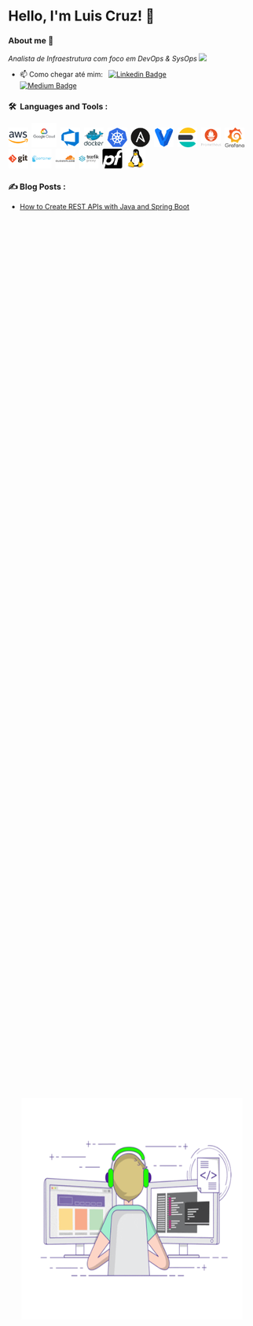 # Hello, I'm Luis Cruz! :love_you_gesture:

### About me :bicyclist:
*Analista de Infraestrutura com foco em DevOps & SysOps* <img src="https://media.giphy.com/media/WUlplcMpOCEmTGBtBW/giphy.gif" width="30">

- 📫 Como chegar até mim: &nbsp; 
[![Linkedin Badge](https://img.shields.io/badge/-LuisCruz-blue?style=flat&logo=Linkedin&logoColor=white)](https://www.linkedin.com/in/luiscruzcwb/)<br>
[![Medium Badge](https://img.shields.io/badge/-LuisCruz-black?style=flat&logo=Medium&logoColor=white)](https://medium.com/@luiscruzcwb)

### 🛠 &nbsp;Languages and Tools :

<p>

<img src="https://github.com/devicons/devicon/blob/master/icons/amazonwebservices/amazonwebservices-original-wordmark.svg" title="AWS" alt="AWS" width="40" height="40"/>&nbsp;
<img src="https://github.com/devicons/devicon/blob/master/icons/googlecloud/googlecloud-original-wordmark.svg" title="GCP" alt="GCP" width="50" height="50"/>&nbsp;
<img src="https://github.com/devicons/devicon/blob/master/icons/azuredevops/azuredevops-plain.svg" title="Azure" alt="Azure" width="40" height="40"/>&nbsp;
<img src="https://github.com/devicons/devicon/blob/master/icons/docker/docker-original-wordmark.svg" title="Docker" alt="Docker" width="40" height="40"/>&nbsp;
<img src="https://github.com/devicons/devicon/blob/master/icons/kubernetes/kubernetes-original.svg" title="K8S" alt="K8S" width="40" height="40"/>&nbsp;
<img src="https://github.com/devicons/devicon/blob/master/icons/ansible/ansible-original.svg" title="Ansible" alt="Ansible" width="40" height="40"/>&nbsp;
<img src="https://github.com/devicons/devicon/blob/master/icons/vagrant/vagrant-original.svg" title="Vagrant" alt="Vagrant" width="40" height="40"/>&nbsp;
<img src="https://github.com/devicons/devicon/blob/master/icons/elasticsearch/elasticsearch-original.svg" title="ELK" alt="ELK" width="40" height="40"/>&nbsp;
<img src="https://github.com/devicons/devicon/blob/master/icons/prometheus/prometheus-original-wordmark.svg" title="Prometheus" alt="Prometheus" width="40" height="40"/>&nbsp;
<img src="https://github.com/devicons/devicon/blob/master/icons/grafana/grafana-original-wordmark.svg" title="Grafana" alt="Grafana" width="40" height="40"/>&nbsp;
<img src="https://github.com/devicons/devicon/blob/master/icons/git/git-original-wordmark.svg" title="Git" alt="Git" width="40" height="40"/>&nbsp;
<img src="https://github.com/devicons/devicon/blob/master/icons/portainer/portainer-original-wordmark.svg" title="Portainer" alt="Portainer" width="40" height="40"/>&nbsp;
<img src="https://github.com/devicons/devicon/blob/master/icons/cloudflare/cloudflare-original-wordmark.svg" title="Cloudflare" alt="Cloudflare" width="40" height="40"/>&nbsp;
<img src="https://github.com/devicons/devicon/blob/master/icons/traefikproxy/traefikproxy-original-wordmark.svg" title="TraefikProxy" alt="TraefikProxy" width="40" height="40"/>&nbsp;
<img src="https://github.com/devicons/devicon/blob/master/icons/pfsense/pfsense-original.svg" title="pfSense" alt="pfSense" width="40" height="40"/>&nbsp;
<img src="https://github.com/devicons/devicon/blob/master/icons/linux/linux-original.svg" title="Linux" alt="Linux" width="40" height="40"/>&nbsp;

### ✍️ Blog Posts : 
- [How to Create REST APIs with Java and Spring Boot](https://www.twilio.com/blog/create-rest-apis-java-spring-boot)

## 
<div style="display: flex; justify-content: center; align-items: center; height: 100vh;">
    <img src="https://github.com/luiscruzcwb/luiscruzcwb/blob/main/code2.gif?raw=true" width="450" height="450" alt="GIF">
</div>